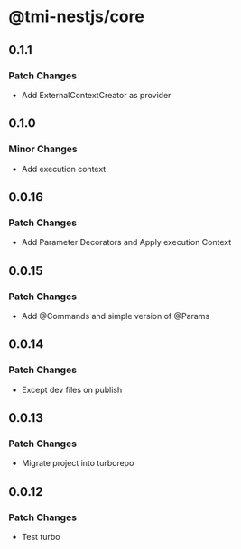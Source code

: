 # @tmi-nestjs/core

## 0.1.1

### Patch Changes

- Add ExternalContextCreator as provider

## 0.1.0

### Minor Changes

- Add execution context

## 0.0.16

### Patch Changes

- Add Parameter Decorators and Apply execution Context

## 0.0.15

### Patch Changes

- Add @Commands and simple version of @Params

## 0.0.14

### Patch Changes

- Except dev files on publish

## 0.0.13

### Patch Changes

- Migrate project into turborepo

## 0.0.12

### Patch Changes

- Test turbo
